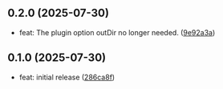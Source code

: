 ## 0.2.0 (2025-07-30)

* feat: The plugin option outDir no longer needed. ([9e92a3a](https://github.com/doberkofler/vite-plugin-merge-css/commit/9e92a3a))



## 0.1.0 (2025-07-30)

* feat: initial release ([286ca8f](https://github.com/doberkofler/vite-plugin-merge-css/commit/286ca8f))



